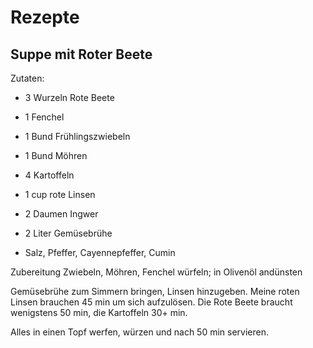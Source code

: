# Rezepte

## Suppe mit Roter Beete
Zutaten:

* 3 Wurzeln Rote Beete
* 1 Fenchel
* 1 Bund Frühlingszwiebeln
* 1 Bund Möhren
* 4 Kartoffeln
* 1 cup rote Linsen
* 2 Daumen Ingwer
* 2 Liter Gemüsebrühe

* Salz, Pfeffer, Cayennepfeffer, Cumin


Zubereitung
Zwiebeln, Möhren, Fenchel würfeln; in Olivenöl andünsten

Gemüsebrühe zum Simmern bringen, Linsen hinzugeben. Meine roten Linsen brauchen 45 min um sich aufzulösen.
Die Rote Beete braucht wenigstens 50 min, die Kartoffeln 30+ min.

Alles in einen Topf werfen, würzen und nach 50 min servieren.
